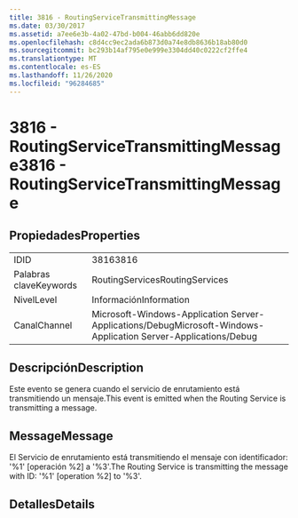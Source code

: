 ```yaml
---
title: 3816 - RoutingServiceTransmittingMessage
ms.date: 03/30/2017
ms.assetid: a7ee6e3b-4a02-47bd-b004-46abb6dd820e
ms.openlocfilehash: c8d4cc9ec2ada6b873d0a74e8db8636b18ab80d0
ms.sourcegitcommit: bc293b14af795e0e999e3304dd40c0222cf2ffe4
ms.translationtype: MT
ms.contentlocale: es-ES
ms.lasthandoff: 11/26/2020
ms.locfileid: "96284685"
---
```

# <a name="3816---routingservicetransmittingmessage"></a><span data-ttu-id="5be9b-102">3816 - RoutingServiceTransmittingMessage</span><span class="sxs-lookup"><span data-stu-id="5be9b-102">3816 - RoutingServiceTransmittingMessage</span></span>

## <a name="properties"></a><span data-ttu-id="5be9b-103">Propiedades</span><span class="sxs-lookup"><span data-stu-id="5be9b-103">Properties</span></span>  
  
|||  
|-|-|  
|<span data-ttu-id="5be9b-104">ID</span><span class="sxs-lookup"><span data-stu-id="5be9b-104">ID</span></span>|<span data-ttu-id="5be9b-105">3816</span><span class="sxs-lookup"><span data-stu-id="5be9b-105">3816</span></span>|  
|<span data-ttu-id="5be9b-106">Palabras clave</span><span class="sxs-lookup"><span data-stu-id="5be9b-106">Keywords</span></span>|<span data-ttu-id="5be9b-107">RoutingServices</span><span class="sxs-lookup"><span data-stu-id="5be9b-107">RoutingServices</span></span>|  
|<span data-ttu-id="5be9b-108">Nivel</span><span class="sxs-lookup"><span data-stu-id="5be9b-108">Level</span></span>|<span data-ttu-id="5be9b-109">Información</span><span class="sxs-lookup"><span data-stu-id="5be9b-109">Information</span></span>|  
|<span data-ttu-id="5be9b-110">Canal</span><span class="sxs-lookup"><span data-stu-id="5be9b-110">Channel</span></span>|<span data-ttu-id="5be9b-111">Microsoft-Windows-Application Server-Applications/Debug</span><span class="sxs-lookup"><span data-stu-id="5be9b-111">Microsoft-Windows-Application Server-Applications/Debug</span></span>|  
  
## <a name="description"></a><span data-ttu-id="5be9b-112">Descripción</span><span class="sxs-lookup"><span data-stu-id="5be9b-112">Description</span></span>  

 <span data-ttu-id="5be9b-113">Este evento se genera cuando el servicio de enrutamiento está transmitiendo un mensaje.</span><span class="sxs-lookup"><span data-stu-id="5be9b-113">This event is emitted when the Routing Service is transmitting a message.</span></span>  
  
## <a name="message"></a><span data-ttu-id="5be9b-114">Message</span><span class="sxs-lookup"><span data-stu-id="5be9b-114">Message</span></span>  

 <span data-ttu-id="5be9b-115">El Servicio de enrutamiento está transmitiendo el mensaje con identificador: '%1' [operación %2] a '%3'.</span><span class="sxs-lookup"><span data-stu-id="5be9b-115">The Routing Service is transmitting the message with ID: '%1' [operation %2] to '%3'.</span></span>  
  
## <a name="details"></a><span data-ttu-id="5be9b-116">Detalles</span><span class="sxs-lookup"><span data-stu-id="5be9b-116">Details</span></span>
